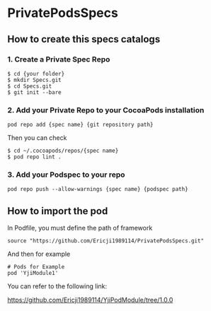 # PrivatePodsSpecs

## How to create this specs catalogs

### 1. Create a Private Spec Repo

```
$ cd {your folder}
$ mkdir Specs.git
$ cd Specs.git
$ git init --bare
```
### 2. Add your Private Repo to your CocoaPods installation

```
pod repo add {spec name} {git repository path}
```

Then you can check 

```
$ cd ~/.cocoapods/repos/{spec name}
$ pod repo lint .
```

### 3. Add your Podspec to your repo

```
pod repo push --allow-warnings {spec name} {podspec path}
```

## How to import the pod

In Podfile, you must define the path of framework

```
source "https://github.com/Ericji1989114/PrivatePodsSpecs.git"

```
And then for example

```
# Pods for Example
pod 'YjiModule1'

```


You can refer to the following link:

https://github.com/Ericji1989114/YjiPodModule/tree/1.0.0


